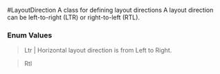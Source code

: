 #LayoutDirection
A class for defining layout directions
A layout direction can be left-to-right (LTR) or right-to-left (RTL).
### Enum Values
> Ltr   |  Horizontal layout direction is from Left to Right.

> Rtl